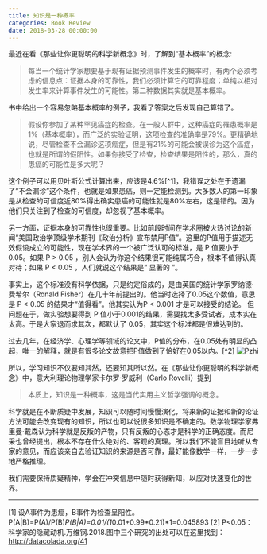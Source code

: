 ```yaml
---
title: 知识是一种概率
categories: Book Review
date: 2018-03-28 00:00:00
---
```


最近在看《那些让你更聪明的科学新概念》时，了解到“基本概率”的概念:
>每当一个统计学家想要基于现有证据预测事件发生的概率时，有两个必须考虑的信息点：证据本身的可靠性，我们必须计算它的可靠程度；单纯以相对发生率来计算事件发生的可能性。第二种数据其实就是基本概率。

书中给出一个容易忽略基本概率的例子，我看了答案之后发现自己算错了。

>假设你参加了某种罕见癌症的检查。在一般人群中，这种癌症的罹患概率是1%（基本概率），而广泛的实验证明，这项检查的准确率是79%。更精确地说，尽管检查不会漏诊这项癌症，但是有21%的可能会被误诊为这个癌症，也就是所谓的假阳性。如果你接受了检查，检查结果是阳性的，那么，真的患癌的可能性是多大呢？

这个例子可以用贝叶斯公式计算出来，应该是4.6%[^1]，我错误之处在于遗漏了“不会漏诊”这个条件，也就是如果患癌，则一定能检测到。大多数人的第一印象是从检查的可信度近80%得出确实患癌的可能性就是80%左右，这是错的。因为他们只关注到了检查的可信度，却忽视了基本概率。

另一方面，证据本身的可靠性也很重要。比如前段时间在学术圈被火热讨论的新闻“美国政治学顶级学术期刊《政治分析》宣布禁用P值”。这里的P值用于描述无效假设成立的可能性，现在学术界的一个被广泛认可的标准，是 P 值要小于 0.05。如果 P > 0.05 ，别人会认为你这个结果很可能纯属巧合，根本不值得认真对待；如果 P < 0.05 ，人们就说这个结果是“ 显著的 ”。

事实上，这个标准没有科学依据，只是约定俗成的，是由英国的统计学家罗纳德·费希尔（Ronald Fisher）在几十年前提出的。他当时选择了0.05这个数值，意思是 P < 0.05 的结果才“值得看”。他其实认为P < 0.001 才是可以接受的结论。 但问题在于，做实验想要得到 P 值小于0.001的结果，需要找太多受试者，成本实在太高。于是大家退而求其次，都默认了 0.05，其实这个标准都是很难达到的。

过去几年，在经济学、心理学等领域的论文中，P值的分布，在0.05处有明显的凸起，唯一的解释，就是有很多论文故意把P值做到了恰好在0.05以内。[^2]
![Pzhi](http://ojs1n6jlb.bkt.clouddn.com/1522235137838.png)

所以，学习知识不仅要知其然，还要知其所以然。在《那些让你更聪明的科学新概念》中，意大利理论物理学家卡尔罗·罗威利（Carlo Rovelli）提到
>本质上，知识是一种概率，这是当代实用主义哲学强调的概念。

科学就是在不断质疑中发展，知识可以随时间慢慢演化，将来新的证据和新的论证方法可能会改变现有的知识，所以也可以说很多知识是不确定的。数学物理学家弗里曼·戴森认为科学就是反叛的产物，只有反叛的心态才是科学的正确态度。而尼采也曾经提出，根本不存在什么绝对的、客观的真理。所以我们不能盲目地听从专家的意见，而应该亲自去验证知识的来源是否可靠，最好能像数学一样，一步一步地严格推理。

我们需要保持质疑精神，学会在冲突信息中随时获得新知，以应对快速变化的世界。

----------
[1] 设A事件为患癌，B事件为检查呈阳性。P(A|B)=P(A)/P(B)*P(B|A)=0.01/(1*0.01+0.99*0.21)*1=0.045893
[2] P<0.05：科学家的隐藏动机.万维钢.2018.图中三个研究的出处可以在这里找到：http://datacolada.org/41

